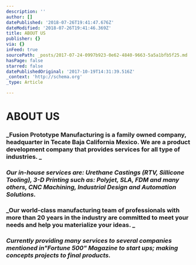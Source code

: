 ```yaml
---
description: ''
author: []
datePublished: '2018-07-26T19:41:47.676Z'
dateModified: '2018-07-26T19:41:46.369Z'
title: ABOUT US
publisher: {}
via: {}
inFeed: true
sourcePath: _posts/2017-07-24-0997b923-0e62-4840-9663-5a5a1bfb5f25.md
hasPage: false
starred: false
datePublishedOriginal: '2017-10-19T14:31:39.516Z'
_context: 'http://schema.org'
_type: Article

---
```

# ABOUT US

### _Fusion Prototype Manufacturing is a family owned company, headquarter in Tecate Baja California Mexico. We are a product development company that provides services for all type of industries. _

### _Our in-house services are: Urethane Castings (RTV, Sillicone Tooling), 3-D Printing such as: Polyjet, SLA, FDM and many others, CNC Machining, Industrial Design and Automation Solutions._

### _Our world-class manufacturing team of professionals with more than 20 years in the industry are committed to meet your needs and help you materialize your ideas. _

### _Currently providing many services to several companies mentioned in"Fortune 500" Magazine to start ups; making concepts projects to final products._